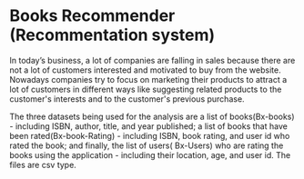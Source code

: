 # Books Recommender (Recommentation system)

In today’s business, a lot of companies are falling in sales because there are not a lot of customers interested and motivated to buy from the website. Nowadays companies try to focus on marketing their products to attract a lot of customers in different ways like suggesting related products to the customer's interests and to the customer's previous purchase. 



The three datasets being used for the analysis are a list of books(Bx-books) - including ISBN, author, title, and year published; a list of books that have been rated(Bx-book-Rating) - including ISBN, book rating, and user id who rated the book; and finally, the list of users( Bx-Users) who are rating the books using the application - including their location, age, and user id. The files are csv type.
